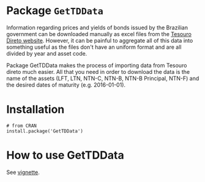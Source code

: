 # Package `GetTDData`

Information regarding prices and  yields of bonds issued by the Brazilian government can be downloaded manually as excel files from the [Tesouro Direto website](http://www.tesouro.fazenda.gov.br/tesouro-direto-balanco-e-estatisticas). However, it can be painful to aggregate all of this data into something useful as the files don't have an uniform format and are all divided by year and asset code.

Package GetTDData makes the process of importing data from Tesouro direto much easier. All that you need in order to download the data is the name of the assets (LFT, LTN, NTN-C, NTN-B, NTN-B Principal, NTN-F) and the desired dates of maturity (e.g. 2016-01-01). 

# Installation

```
# from CRAN
install.package('GetTDData')
```

# How to use GetTDData

See [vignette](https://cran.r-project.org/web/packages/GetTDData/vignettes/gtdd-vignette.html).